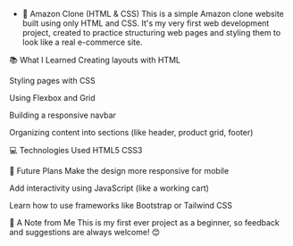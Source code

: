 * 🛒 Amazon Clone (HTML & CSS)
This is a simple Amazon clone website built using only HTML and CSS. It's my very first web development project, created to practice structuring web pages and styling them to look like a real e-commerce site.

📚 What I Learned
Creating layouts with HTML

Styling pages with CSS

Using Flexbox and Grid

Building a responsive navbar

Organizing content into sections (like header, product grid, footer)

💻 Technologies Used
HTML5
CSS3

🌱 Future Plans
Make the design more responsive for mobile

Add interactivity using JavaScript (like a working cart)

Learn how to use frameworks like Bootstrap or Tailwind CSS

🙌 A Note from Me
This is my first ever project as a beginner, so feedback and suggestions are always welcome! 😊

